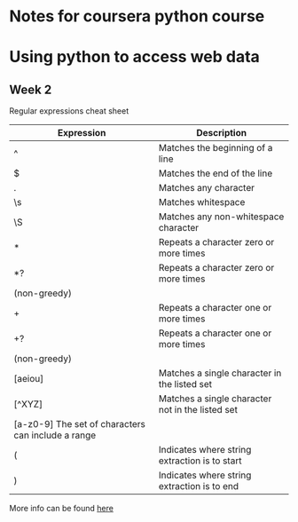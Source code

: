 # Notes for coursera python course
# Using python to access web data
## Week 2
Regular expressions cheat sheet

| Expression 	| Description 	|
|-	|-	|
| ^ 	| Matches the beginning of a line 	|
| $ 	| Matches the end of the line 	|
| . 	| Matches any character 	|
| \s 	| Matches whitespace 	|
| \S 	| Matches any non-whitespace character 	|
| * 	| Repeats a character zero or more times 	|
| *? 	| Repeats a character zero or more times 	|
| (non-greedy) 	|  	|
| + 	| Repeats a character one or more times 	|
| +? 	| Repeats a character one or more times 	|
| (non-greedy) 	|  	|
| [aeiou] 	| Matches a single character in the listed set 	|
| [^XYZ] 	| Matches a single character not in the listed set 	|
| [a-z0-9] The set of characters can include a range 	|  	|
| ( 	| Indicates where string extraction is to start 	|
| ) 	| Indicates where string extraction is to end 	|

More info can be found [here](https://docs.python.org/3/howto/regex.html)

